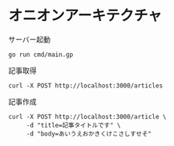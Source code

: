 # オニオンアーキテクチャ


サーバー起動

```shell
go run cmd/main.gp
```

記事取得

```shell
curl -X POST http://localhost:3000/articles
```

記事作成

```shell
curl -X POST http://localhost:3000/article \
     -d "title=記事タイトルです" \
     -d "body=あいうえおかきくけこさしすせそ"
```

